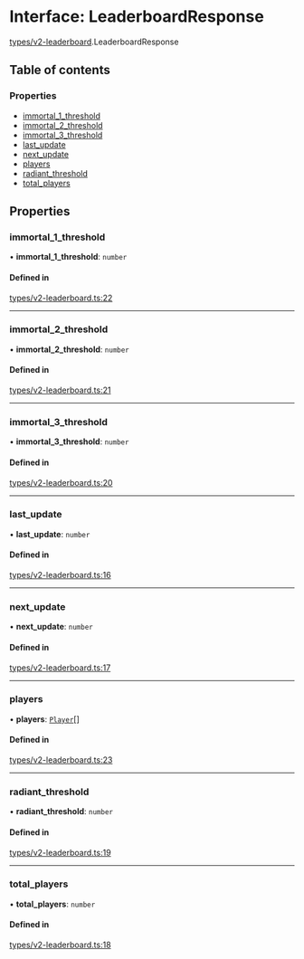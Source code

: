 # Interface: LeaderboardResponse

[types/v2-leaderboard](../modules/types_v2_leaderboard.md).LeaderboardResponse

## Table of contents

### Properties

- [immortal\_1\_threshold](types_v2_leaderboard.LeaderboardResponse.md#immortal_1_threshold)
- [immortal\_2\_threshold](types_v2_leaderboard.LeaderboardResponse.md#immortal_2_threshold)
- [immortal\_3\_threshold](types_v2_leaderboard.LeaderboardResponse.md#immortal_3_threshold)
- [last\_update](types_v2_leaderboard.LeaderboardResponse.md#last_update)
- [next\_update](types_v2_leaderboard.LeaderboardResponse.md#next_update)
- [players](types_v2_leaderboard.LeaderboardResponse.md#players)
- [radiant\_threshold](types_v2_leaderboard.LeaderboardResponse.md#radiant_threshold)
- [total\_players](types_v2_leaderboard.LeaderboardResponse.md#total_players)

## Properties

### immortal\_1\_threshold

• **immortal\_1\_threshold**: `number`

#### Defined in

[types/v2-leaderboard.ts:22](https://github.com/jameslinimk/unofficial-valorant-api/blob/372bfa0/package/src/types/v2-leaderboard.ts#L22)

___

### immortal\_2\_threshold

• **immortal\_2\_threshold**: `number`

#### Defined in

[types/v2-leaderboard.ts:21](https://github.com/jameslinimk/unofficial-valorant-api/blob/372bfa0/package/src/types/v2-leaderboard.ts#L21)

___

### immortal\_3\_threshold

• **immortal\_3\_threshold**: `number`

#### Defined in

[types/v2-leaderboard.ts:20](https://github.com/jameslinimk/unofficial-valorant-api/blob/372bfa0/package/src/types/v2-leaderboard.ts#L20)

___

### last\_update

• **last\_update**: `number`

#### Defined in

[types/v2-leaderboard.ts:16](https://github.com/jameslinimk/unofficial-valorant-api/blob/372bfa0/package/src/types/v2-leaderboard.ts#L16)

___

### next\_update

• **next\_update**: `number`

#### Defined in

[types/v2-leaderboard.ts:17](https://github.com/jameslinimk/unofficial-valorant-api/blob/372bfa0/package/src/types/v2-leaderboard.ts#L17)

___

### players

• **players**: [`Player`](types_v2_leaderboard.Player.md)[]

#### Defined in

[types/v2-leaderboard.ts:23](https://github.com/jameslinimk/unofficial-valorant-api/blob/372bfa0/package/src/types/v2-leaderboard.ts#L23)

___

### radiant\_threshold

• **radiant\_threshold**: `number`

#### Defined in

[types/v2-leaderboard.ts:19](https://github.com/jameslinimk/unofficial-valorant-api/blob/372bfa0/package/src/types/v2-leaderboard.ts#L19)

___

### total\_players

• **total\_players**: `number`

#### Defined in

[types/v2-leaderboard.ts:18](https://github.com/jameslinimk/unofficial-valorant-api/blob/372bfa0/package/src/types/v2-leaderboard.ts#L18)
